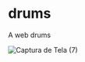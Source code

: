 # drums
A web drums

![Captura de Tela (7)](https://github.com/matheus097/drumsapp/assets/60636732/cb33a561-df0a-490e-830a-8d762e846532)
